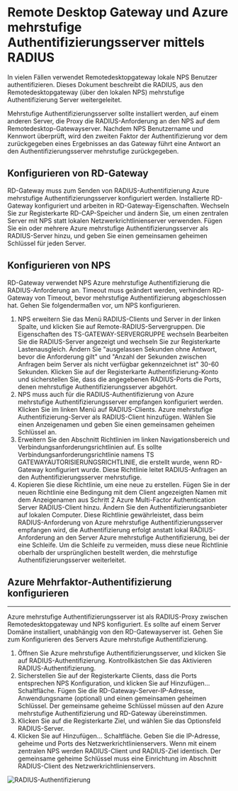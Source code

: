 <properties 
    pageTitle="Remote Desktop Gateway und Azure mehrstufige Authentifizierungsserver mittels RADIUS"
    description="Dies ist der Azure mehrstufige Authentifizierungsseite, die bei Bereitstellung von Desktop (RD) Gateway und Azure mehrstufige Authentifizierungsserver mit RADIUS."
    services="multi-factor-authentication"
    documentationCenter=""
    authors="kgremban"
    manager="femila"
    editor="curtand"/>

<tags
    ms.service="multi-factor-authentication"
    ms.workload="identity"
    ms.tgt_pltfrm="na"
    ms.devlang="na"
    ms.topic="get-started-article"
    ms.date="08/15/2016"
    ms.author="kgremban"/>

# <a name="remote-desktop-gateway-and-azure-multi-factor-authentication-server-using-radius"></a>Remote Desktop Gateway und Azure mehrstufige Authentifizierungsserver mittels RADIUS

In vielen Fällen verwendet Remotedesktopgateway lokale NPS Benutzer authentifizieren. Dieses Dokument beschreibt die RADIUS, aus den Remotedesktopgateway (über den lokalen NPS) mehrstufige Authentifizierung Server weitergeleitet.

Mehrstufige Authentifizierungsserver sollte installiert werden, auf einem anderen Server, die Proxy die RADIUS-Anforderung an den NPS auf dem Remotedesktop-Gatewayserver. Nachdem NPS Benutzername und Kennwort überprüft, wird den zweiten Faktor der Authentifizierung vor dem zurückgegeben eines Ergebnisses an das Gateway führt eine Antwort an den Authentifizierungsserver mehrstufige zurückgegeben.





## <a name="configure-the-rd-gateway"></a>Konfigurieren von RD-Gateway

RD-Gateway muss zum Senden von RADIUS-Authentifizierung Azure mehrstufige Authentifizierungsserver konfiguriert werden. Installierte RD-Gateway konfiguriert und arbeiten in RD-Gateway-Eigenschaften. Wechseln Sie zur Registerkarte RD-CAP-Speicher und ändern Sie, um einen zentralen Server mit NPS statt lokalen Netzwerkrichtlinienserver verwenden. Fügen Sie ein oder mehrere Azure mehrstufige Authentifizierungsserver als RADIUS-Server hinzu, und geben Sie einen gemeinsamen geheimen Schlüssel für jeden Server.





## <a name="configure-nps"></a>Konfigurieren von NPS

RD-Gateway verwendet NPS Azure mehrstufige Authentifizierung die RADIUS-Anforderung an. Timeout muss geändert werden, verhindern RD-Gateway von Timeout, bevor mehrstufige Authentifizierung abgeschlossen hat. Gehen Sie folgendermaßen vor, um NPS konfigurieren.

1. NPS erweitern Sie das Menü RADIUS-Clients und Server in der linken Spalte, und klicken Sie auf Remote-RADIUS-Servergruppen. Die Eigenschaften des TS-GATEWAY-SERVERGRUPPE wechseln Bearbeiten Sie die RADIUS-Server angezeigt und wechseln Sie zur Registerkarte Lastenausgleich. Ändern Sie "ausgelassen Sekunden ohne Antwort, bevor die Anforderung gilt" und "Anzahl der Sekunden zwischen Anfragen beim Server als nicht verfügbar gekennzeichnet ist" 30-60 Sekunden. Klicken Sie auf der Registerkarte Authentifizierung-Konto und sicherstellen Sie, dass die angegebenen RADIUS-Ports die Ports, denen mehrstufige Authentifizierungsserver abgehört.
2. NPS muss auch für die RADIUS-Authentifizierung von Azure mehrstufige Authentifizierungsserver empfangen konfiguriert werden. Klicken Sie im linken Menü auf RADIUS-Clients. Azure mehrstufige Authentifizierung-Server als RADIUS-Client hinzufügen. Wählen Sie einen Anzeigenamen und geben Sie einen gemeinsamen geheimen Schlüssel an.
3. Erweitern Sie den Abschnitt Richtlinien im linken Navigationsbereich und Verbindungsanforderungsrichtlinien auf. Es sollte Verbindungsanforderungsrichtlinie namens TS GATEWAYAUTORISIERUNGSRICHTLINIE, die erstellt wurde, wenn RD-Gateway konfiguriert wurde. Diese Richtlinie leitet RADIUS-Anfragen an den Authentifizierungsserver mehrstufige.
4. Kopieren Sie diese Richtlinie, um eine neue zu erstellen. Fügen Sie in der neuen Richtlinie eine Bedingung mit dem Client angezeigten Namen mit dem Anzeigenamen aus Schritt 2 Azure Multi-Factor Authentication Server RADIUS-Client hinzu. Ändern Sie den Authentifizierungsanbieter auf lokalen Computer. Diese Richtlinie gewährleistet, dass beim RADIUS-Anforderung von Azure mehrstufige Authentifizierungsserver empfangen wird, die Authentifizierung erfolgt anstatt lokal RADIUS-Anforderung an den Server Azure mehrstufige Authentifizierung, bei der eine Schleife. Um die Schleife zu vermeiden, muss diese neue Richtlinie oberhalb der ursprünglichen bestellt werden, die mehrstufige Authentifizierungsserver weiterleitet.

## <a name="configure-azure-multi-factor-authentication"></a>Azure Mehrfaktor-Authentifizierung konfigurieren


--------------------------------------------------------------------------------



Azure mehrstufige Authentifizierungsserver ist als RADIUS-Proxy zwischen Remotedesktopgateway und NPS konfiguriert.  Es sollte auf einem Server Domäne installiert, unabhängig von den RD-Gatewayserver ist. Gehen Sie zum Konfigurieren des Servers Azure mehrstufige Authentifizierung.

1. Öffnen Sie Azure mehrstufige Authentifizierungsserver, und klicken Sie auf RADIUS-Authentifizierung. Kontrollkästchen Sie das Aktivieren RADIUS-Authentifizierung.
2. Sicherstellen Sie auf der Registerkarte Clients, dass die Ports entsprechen NPS Konfiguration, und klicken Sie auf Hinzufügen... Schaltfläche. Fügen Sie die RD-Gateway-Server-IP-Adresse, Anwendungsname (optional) und einen gemeinsamen geheimen Schlüssel. Der gemeinsame geheime Schlüssel müssen auf den Azure mehrstufige Authentifizierung und RD-Gateway übereinstimmen.
3. Klicken Sie auf die Registerkarte Ziel, und wählen Sie das Optionsfeld RADIUS-Server.
4. Klicken Sie auf Hinzufügen... Schaltfläche. Geben Sie die IP-Adresse, geheime und Ports des Netzwerkrichtlinienservers. Wenn mit einem zentralen NPS werden RADIUS-Client und RADIUS-Ziel identisch. Der gemeinsame geheime Schlüssel muss eine Einrichtung im Abschnitt RADIUS-Client des Netzwerkrichtlinienservers.

![RADIUS-Authentifizierung](./media/multi-factor-authentication-get-started-server-rdg/radius.png)
